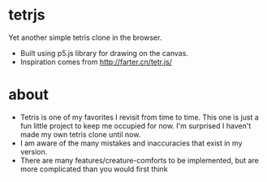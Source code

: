 # tetrjs
Yet another simple tetris clone in the browser.

* Built using p5.js library for drawing on the canvas.
* Inspiration comes from http://farter.cn/tetr.js/

# about
* Tetris is one of my favorites I revisit from time to time. This one is just a fun little project to keep me occupied for now. I'm surprised I haven't made my own tetris clone until now.
* I am aware of the many mistakes and inaccuracies that exist in my version.
* There are many features/creature-comforts to be implemented, but are more complicated than you would first think
